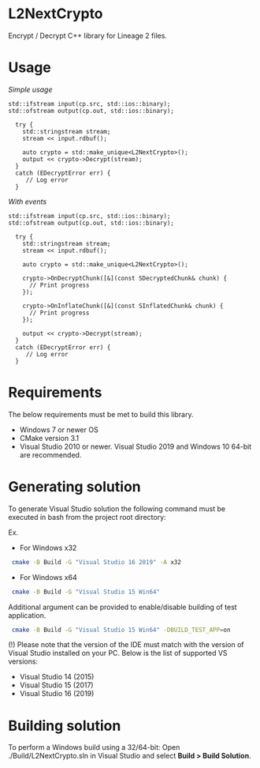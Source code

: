 # L2NextCrypto
Encrypt / Decrypt C++ library for Lineage 2 files.

# Usage

*Simple usage*

```
std::ifstream input(cp.src, std::ios::binary);
std::ofstream output(cp.out, std::ios::binary);

  try {
    std::stringstream stream;
    stream << input.rdbuf();

    auto crypto = std::make_unique<L2NextCrypto>();
    output << crypto->Decrypt(stream);
  }
  catch (EDecryptError err) {
     // Log error
  }
```

*With events*

```
std::ifstream input(cp.src, std::ios::binary);
std::ofstream output(cp.out, std::ios::binary);

  try {
    std::stringstream stream;
    stream << input.rdbuf();

    auto crypto = std::make_unique<L2NextCrypto>();
    
    crypto->OnDecryptChunk([&](const SDecryptedChunk& chunk) {
      // Print progress
    });

    crypto->OnInflateChunk([&](const SInflatedChunk& chunk) {
      // Print progress
    });
    
    output << crypto->Decrypt(stream);
  }
  catch (EDecryptError err) {
     // Log error
  }
```

# Requirements

The below requirements must be met to build this library.

* Windows 7 or newer OS
* CMake version 3.1
* Visual Studio 2010 or newer. Visual Studio 2019 and Windows 10 64-bit are recommended.
 
# Generating solution

To generate Visual Studio solution the following command must be executed in
bash from the project root directory:

Ex.

* For Windows x32
```bash
 cmake -B Build -G "Visual Studio 16 2019" -A x32
```

- For Windows x64
```bash
 cmake -B Build -G "Visual Studio 15 Win64"
```

Additional argument can be provided to enable/disable building of test application.

```bash
 cmake -B Build -G "Visual Studio 15 Win64" -DBUILD_TEST_APP=on
```

 (!) Please note that the version of the IDE must match with the version of
Visual Studio installed on your PC.
Below is the list of supported VS versions:

* Visual Studio 14 (2015)
* Visual Studio 15 (2017)
* Visual Studio 16 (2019)

# Building solution

To perform a Windows build using a 32/64-bit:
Open ./Build/L2NextCrypto.sln in Visual Studio and select **Build > Build Solution**.
